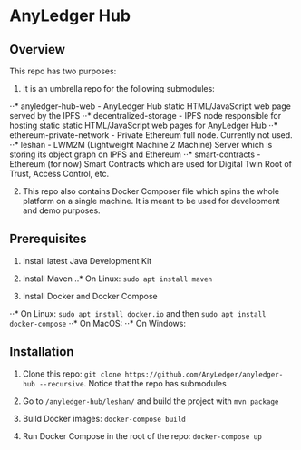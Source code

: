 # AnyLedger Hub

## Overview

This repo has two purposes:

1. It is an umbrella repo for the following submodules:

⋅⋅* anyledger-hub-web - AnyLedger Hub static HTML/JavaScript web page served by the IPFS
⋅⋅* decentralized-storage - IPFS node responsible for hosting static static HTML/JavaScript web pages for AnyLedger Hub
⋅⋅* ethereum-private-network - Private Ethereum full node. Currently not used.
⋅⋅* leshan - LWM2M (Lightweight Machine 2 Machine) Server which is storing its object graph on IPFS and Ethereum
⋅⋅* smart-contracts - Ethereum (for now) Smart Contracts which are used for Digital Twin Root of Trust, Access Control, etc.

2. This repo also contains Docker Composer file which spins the whole platform on a single machine. It is meant to be used for development and demo purposes.

## Prerequisites

1. Install latest Java Development Kit

2. Install Maven
..* On Linux: `sudo apt install maven`

3. Install Docker and Docker Compose

⋅⋅* On Linux: `sudo apt install docker.io` and then `sudo apt install docker-compose`
⋅⋅* On MacOS: 
⋅⋅* On Windows: 

## Installation

1. Clone this repo: `git clone https://github.com/AnyLedger/anyledger-hub --recursive`. Notice that the repo has submodules

2. Go to `/anyledger-hub/leshan/` and build the project with `mvn package`

3. Build Docker images: `docker-compose build`

4. Run Docker Compose in the root of the repo: `docker-compose up`




